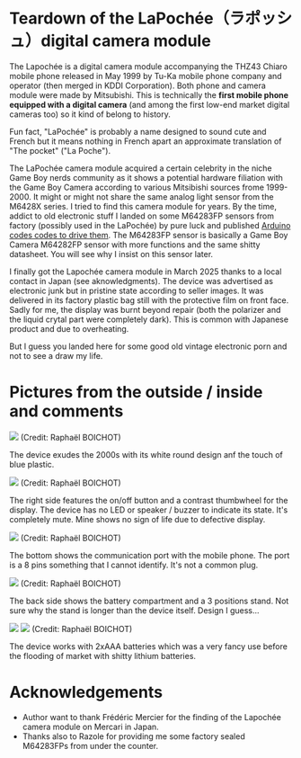 # Teardown of the LaPochée（ラポッシュ）digital camera module

The Lapochée is a digital camera module accompanying the THZ43 Chiaro mobile phone released in May 1999 by Tu-Ka mobile phone company and operator (then merged in KDDI Corporation). Both phone and camera module were made by Mitsubishi. This is technically the **first mobile phone equipped with a digital camera** (and among the first low-end market digital cameras too) so it kind of belong to history.

Fun fact, "LaPochée" is probably a name designed to sound cute and French but it means nothing in French apart an approximate translation of "The pocket" ("La Poche").

The LaPochée camera module acquired a certain celebrity in the niche Game Boy nerds community as it shows a potential hardware filiation with the Game Boy Camera according to various Mitsibishi sources frome 1999-2000. It might or might not share the same analog light sensor from the M6428X series. I tried to find this camera module for years. By the time, addict to old electronic stuff I landed on some M64283FP sensors from factory (possibly used in the LaPochée) by pure luck and published [Arduino codes codes to drive them](https://github.com/Raphael-Boichot/Play-with-the-Mitsubishi-M64283FP-sensor). The M64283FP sensor is basically a Game Boy Camera M64282FP sensor with more functions and the same shitty datasheet. You will see why I insist on this sensor later.

I finally got the Lapochée camera module in March 2025 thanks to a local contact in Japan (see aknowledgments). The device was advertised as electronic junk but in pristine state according to seller images. It was delivered in its factory plastic bag still with the protective film on front face. Sadly for me, the display was burnt beyond repair (both the polarizer and the liquid crytal part were completely dark). This is common with Japanese product and due to overheating.

But I guess you landed here for some good old vintage electronic porn and not to see a draw my life.

# Pictures from the outside / inside and comments

![](/Pictures/Lapochée_2.JPG)
(Credit: Raphaël BOICHOT)

The device exudes the 2000s with its white round design anf the touch of blue plastic.

![](/Pictures/Lapochée_side.JPG)
(Credit: Raphaël BOICHOT)

The right side features the on/off button and a contrast thumbwheel for the display. The device has no LED or speaker / buzzer to indicate its state. It's completely mute. Mine shows no sign of life due to defective display.

![](/Pictures/Lapochée_bottom.JPG)
(Credit: Raphaël BOICHOT)

The bottom shows the communication port with the mobile phone. The port is a 8 pins something that I cannot identify. It's not a common plug.

![](/Pictures/Lapochée_rear_2.JPG)
(Credit: Raphaël BOICHOT)

The back side shows the battery compartment and a 3 positions stand. Not sure why the stand is longer than the device itself. Design I guess...

![](/Pictures/Lapochée_rear_open.JPG)
![](/Pictures/Lapochée_2xAAA_batteries.JPG)
(Credit: Raphaël BOICHOT)

The device works with 2xAAA batteries which was a very fancy use before the flooding of market with shitty lithium batteries.

# Acknowledgements
- Author want to thank Frédéric Mercier for the finding of the Lapochée camera module on Mercari in Japan.
- Thanks also to Razole for providing me some factory sealed M64283FPs from under the counter.
